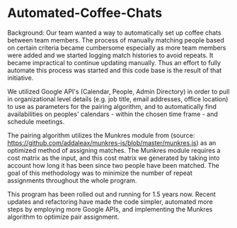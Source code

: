 # Automated-Coffee-Chats

Background: Our team wanted a way to automatically set up coffee chats between team members. The process of manually matching people based on certain 
criteria became cumbersome especially as more team members were added and we started logging match histories to avoid repeats. It became impractical to continue
updating manually. Thus an effort to fully automate this process was started and this code base is the result of that initiative.

We utilized Google API's (Calendar, People, Admin Directory) in order to pull in organizational level details (e.g. job title, email addresses, office location)
to use as parameters for the pairing algorithm, and to automatically find availabilities on peoples' calendars - within the chosen time frame - and schedule 
meetings.

The pairing algorithm utilizes the Munkres module from (source: https://github.com/addaleax/munkres-js/blob/master/munkres.js) as an optimized method of 
assigning matches. The Munkres module requires a cost matrix as the input, and this cost matrix we generated by taking into account how long it has been
since two people have been matched. The goal of this methodology was to minimize the number of repeat assignments throughout the whole program. 

This program has been rolled out and running for 1.5 years now. Recent updates and refactoring have made the code simpler, automated more steps by employing more Google APIs,
and implementing the Munkres algorithm to optimize pair assignment.
